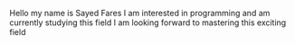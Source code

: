 Hello my name is Sayed Fares
I am interested in programming and am currently studying this field
I am looking forward to mastering this exciting field

